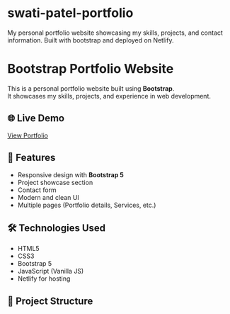 # swati-patel-portfolio
My personal portfolio website showcasing my skills, projects, and contact information. Built with bootstrap and deployed on Netlify.

# Bootstrap Portfolio Website

This is a personal portfolio website built using **Bootstrap**.  
It showcases my skills, projects, and experience in web development.

## 🌐 Live Demo
[View Portfolio](https://swatip.netlify.app/)

## 📌 Features
- Responsive design with **Bootstrap 5**
- Project showcase section
- Contact form
- Modern and clean UI
- Multiple pages (Portfolio details, Services, etc.)

## 🛠️ Technologies Used
- HTML5
- CSS3
- Bootstrap 5
- JavaScript (Vanilla JS)
- Netlify for hosting

## 📂 Project Structure

